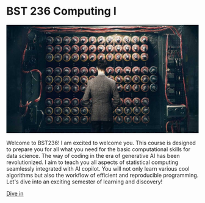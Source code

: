 # BST 236 Computing I

![Turing](./assets/covers/chapter_welcome_turing.jpg)

Welcome to BST236! I am excited to welcome you. This course is designed to prepare you for all what you need for the basic computational skills for data science. The way of coding in the era of generative AI has been revolutionized. 
I aim to teach you all aspects of statistical computing seamlessly integrated with AI copilot. You will not only learn various cool algorithms but also the workflow of efficient and reproducible programming. Let's dive into an exciting semester of learning and discovery!


[Dive in](chapter_syllabus/)
